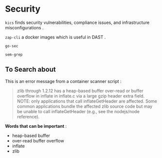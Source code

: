 # Security

`kics` finds security vulnerabilities, compliance issues, and infrastructure misconfigurations .

`zap-cli` a docker images which is useful in  DAST .

`go-sec` 

`sem-grep`

## To Search about

This is an error message from a container scanner script :

> zlib through 1.2.12 has a heap-based buffer over-read or buffer overflow in inflate in inflate.c via a large gzip header extra field. NOTE: only applications that call inflateGetHeader are affected. Some common applications bundle the affected zlib source code but may be unable to call inflateGetHeader (e.g., see the nodejs/node reference).

**Words that can be important** :
* heap-based buffer
* over-read buffer overflow
* inflate
* zlib
